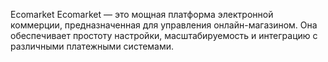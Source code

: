 Ecomarket
Ecomarket — это мощная платформа электронной коммерции, 
предназначенная для управления онлайн-магазином. Она обеспечивает простоту настройки, масштабируемость и интеграцию с различными платежными системами.
